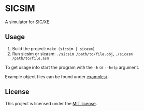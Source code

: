 # SICSIM

A simulator for SIC/XE.

## Usage

1. Build the project: `make (sicsim | sicasm)`
2. Run sicsim or sicasm: `./sicsim /path/to/file.obj`, `./sicasm /path/to/file.asm`

To get usage info start the program with the `-h` or `--help` argument.

Example object files can be found under [examples/](examples/).

## License
This project is licensed under the [MIT license](LICENSE).
